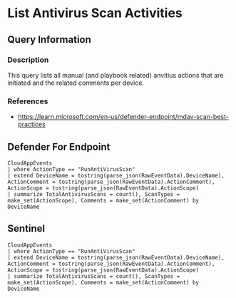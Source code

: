 # List Antivirus Scan Activities

## Query Information

### Description
This query lists all manual (and playbook related) anvitius actions that are initiated and the related comments per device.

### References
- https://learn.microsoft.com/en-us/defender-endpoint/mdav-scan-best-practices

## Defender For Endpoint
```
CloudAppEvents
| where ActionType == "RunAntiVirusScan"
| extend DeviceName = tostring(parse_json(RawEventData).DeviceName), ActionComment = tostring(parse_json(RawEventData).ActionComment), ActionScope = tostring(parse_json(RawEventData).ActionScope)
| summarize TotalAntivirusScans = count(), ScanTypes = make_set(ActionScope), Comments = make_set(ActionComment) by DeviceName
```
## Sentinel
```
CloudAppEvents
| where ActionType == "RunAntiVirusScan"
| extend DeviceName = tostring(parse_json(RawEventData).DeviceName), ActionComment = tostring(parse_json(RawEventData).ActionComment), ActionScope = tostring(parse_json(RawEventData).ActionScope)
| summarize TotalAntivirusScans = count(), ScanTypes = make_set(ActionScope), Comments = make_set(ActionComment) by DeviceName
```